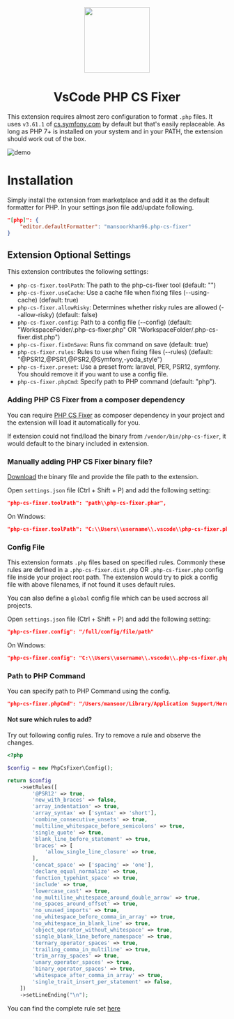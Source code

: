 <div align="center">
    <img width="150px" height="150px" src="icon.png"/>
</div>

<div align="center"><h1>VsCode PHP CS Fixer</h1></div>

This extension requires almost zero configuration to format `.php` files. It uses `v3.61.1` of [cs.symfony.com](https://cs.symfony.com/) by default but that's easily replaceable. As long as PHP 7+ is installed on your system and in your PATH, the extension should work out of the box.

![demo](simple-demo.gif)

# Installation

Simply install the extension from marketplace and add it as the default formatter for PHP. In your settings.json file add/update following.

```json
"[php]": {
    "editor.defaultFormatter": "mansoorkhan96.php-cs-fixer"
}
```

## Extension Optional Settings

This extension contributes the following settings:

-   `php-cs-fixer.toolPath`: The path to the php-cs-fixer tool (default: "")
-   `php-cs-fixer.useCache`: Use a cache file when fixing files (--using-cache) (default: true)
-   `php-cs-fixer.allowRisky`: Determines whether risky rules are allowed (--allow-risky) (default: false)
-   `php-cs-fixer.config`: Path to a config file (--config) (default: "WorkspaceFolder/.php-cs-fixer.php" OR "WorkspaceFolder/.php-cs-fixer.dist.php")
-   `php-cs-fixer.fixOnSave`: Runs fix command on save (default: true)
-   `php-cs-fixer.rules`: Rules to use when fixing files (--rules) (default: "@PSR12,@PSR1,@PSR2,@Symfony,-yoda_style")
-   `php-cs-fixer.preset`: Use a preset from: laravel, PER, PSR12, symfony. You should remove it if you want to use a config file.
-   `php-cs-fixer.phpCmd`: Specify path to PHP command (default: "php").

### Adding PHP CS Fixer from a composer dependency

You can require [PHP CS Fixer](https://packagist.org/packages/friendsofphp/php-cs-fixer) as composer dependency in your project and the extension will load it automatically for you.

If extension could not find/load the binary from `/vendor/bin/php-cs-fixer`, it would default to the binary included in extension.

### Manually adding PHP CS Fixer binary file?

[Download](https://cs.symfony.com/) the binary file and provide the file path to the extension.

Open `settings.json` file (Ctrl + Shift + P) and add the following setting:

```json
"php-cs-fixer.toolPath": "path\\php-cs-fixer.phar",
```

On Windows:

```json
"php-cs-fixer.toolPath": "C:\\Users\\username\\.vscode\\php-cs-fixer.phar",
```

### Config File

This extension formats `.php` files based on specified rules. Commonly these rules are defined in a `.php-cs-fixer.dist.php` OR `.php-cs-fixer.php` config file inside your project root path. The extension would try to pick a config file with above filenames, if not found it uses default rules.

You can also define a `global` config file which can be used accross all projects.

Open `settings.json` file (Ctrl + Shift + P) and add the following setting:

```json
"php-cs-fixer.config": "/full/config/file/path"
```

On Windows:

```json
"php-cs-fixer.config": "C:\\Users\\username\\.vscode\\.php-cs-fixer.php"
```

### Path to PHP Command

You can specify path to PHP Command using the config.

```json
"php-cs-fixer.phpCmd": "/Users/mansoor/Library/Application Support/Herd/bin/php",
```

#### Not sure which rules to add?

Try out following config rules. Try to remove a rule and observe the changes.

```php
<?php

$config = new PhpCsFixer\Config();

return $config
    ->setRules([
        '@PSR12' => true,
        'new_with_braces' => false,
        'array_indentation' => true,
        'array_syntax' => ['syntax' => 'short'],
        'combine_consecutive_unsets' => true,
        'multiline_whitespace_before_semicolons' => true,
        'single_quote' => true,
        'blank_line_before_statement' => true,
        'braces' => [
            'allow_single_line_closure' => true,
        ],
        'concat_space' => ['spacing' => 'one'],
        'declare_equal_normalize' => true,
        'function_typehint_space' => true,
        'include' => true,
        'lowercase_cast' => true,
        'no_multiline_whitespace_around_double_arrow' => true,
        'no_spaces_around_offset' => true,
        'no_unused_imports' => true,
        'no_whitespace_before_comma_in_array' => true,
        'no_whitespace_in_blank_line' => true,
        'object_operator_without_whitespace' => true,
        'single_blank_line_before_namespace' => true,
        'ternary_operator_spaces' => true,
        'trailing_comma_in_multiline' => true,
        'trim_array_spaces' => true,
        'unary_operator_spaces' => true,
        'binary_operator_spaces' => true,
        'whitespace_after_comma_in_array' => true,
        'single_trait_insert_per_statement' => false,
    ])
    ->setLineEnding("\n");
```

You can find the complete rule set [here](https://github.com/FriendsOfPHP/PHP-CS-Fixer/blob/master/doc/ruleSets/index.rst)
